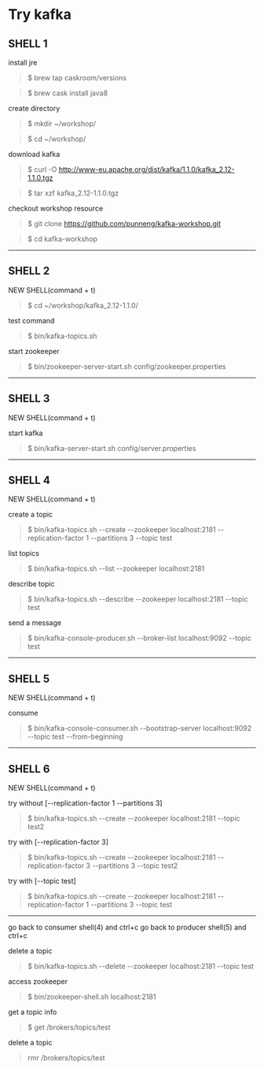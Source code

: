 # Try kafka
## SHELL 1

install jre
> $ brew tap caskroom/versions

> $ brew cask install java8

create directory
> $ mkdir ~/workshop/

> $ cd ~/workshop/

download kafka
> $ curl -O http://www-eu.apache.org/dist/kafka/1.1.0/kafka_2.12-1.1.0.tgz

> $ tar xzf kafka_2.12-1.1.0.tgz

checkout workshop resource
> $ git clone https://github.com/punneng/kafka-workshop.git

> $ cd kafka-workshop

---------------------------------------------
## SHELL 2
NEW SHELL(command + t)
> $ cd ~/workshop/kafka_2.12-1.1.0/

test command
> $ bin/kafka-topics.sh

start zookeeper
> $ bin/zookeeper-server-start.sh config/zookeeper.properties

----------------------------------------------
## SHELL 3
NEW SHELL(command + t)

start kafka
> $ bin/kafka-server-start.sh config/server.properties

---------------------------------------------
## SHELL 4
NEW SHELL(command + t)

create a topic
> $ bin/kafka-topics.sh --create --zookeeper localhost:2181 --replication-factor 1 --partitions 3 --topic test

list topics
> $ bin/kafka-topics.sh --list --zookeeper localhost:2181

describe topic
> $ bin/kafka-topics.sh --describe --zookeeper localhost:2181 --topic test

send a message
> $ bin/kafka-console-producer.sh --broker-list localhost:9092 --topic test

---------------------------------------------
## SHELL 5
NEW SHELL(command + t)

consume
> $ bin/kafka-console-consumer.sh --bootstrap-server localhost:9092 --topic test --from-beginning

---------------------------------------------
## SHELL 6
NEW SHELL(command + t)

try without [--replication-factor 1 --partitions 3]
> $ bin/kafka-topics.sh --create --zookeeper localhost:2181 --topic test2

try with [--replication-factor 3]
> $ bin/kafka-topics.sh --create --zookeeper localhost:2181 --replication-factor 3 --partitions 3 --topic test2

try with [--topic test]
> $ bin/kafka-topics.sh --create --zookeeper localhost:2181 --replication-factor 1 --partitions 3 --topic test

---------------------------------------------
go back to consumer shell(4) and ctrl+c
go back to producer shell(5) and ctrl+c

delete a topic
> $ bin/kafka-topics.sh --delete --zookeeper localhost:2181 --topic test

access zookeeper
> $ bin/zookeeper-shell.sh localhost:2181

get a topic info
> $ get /brokers/topics/test

delete a topic
> rmr /brokers/topics/test
